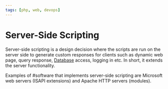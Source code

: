 ```yaml
---
tags: [php, web, devops]
---
```


# Server-Side Scripting

Server-side scripting is a design decision where the scripts are run on the
server side to generate custom responses for clients such as dynamic web page,
query response, [Database](202302101139.md) access, logging in etc. In short, it
extends the server functionality.

Examples of #software that implements server-side scripting are Microsoft web
servers (ISAPI extensions) and Apache HTTP servers (modules).
